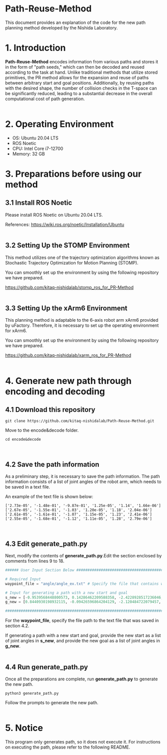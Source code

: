 # Path-Reuse-Method

This document provides an explanation of the code for the new path planning method developed by the Nishida Laboratory.

# 1. Introduction

**Path-Reuse-Method** encodes information from various paths and stores it in the form of "path seeds," which can then be decoded and reused according to the task at hand. Unlike traditional methods that utilize stored primitives, the PR method allows for the expansion and reuse of paths between arbitrary start and goal positions. Additionally, by reusing paths with the desired shape, the number of collision checks in the T-space can be significantly reduced, leading to a substantial decrease in the overall computational cost of path generation.
<br>
<br>

# 2. Operating Environment

- OS: Ubuntu 20.04 LTS
- ROS Noetic
- CPU: Intel Core i7-12700
- Memory: 32 GB
  <br>

# 3. Preparations before using our method

## 3.1 Install ROS Noetic

Please install ROS Noetic on Ubuntu 20.04 LTS.

References: https://wiki.ros.org/noetic/Installation/Ubuntu
<br>
<br>

## 3.2 Setting Up the STOMP Environment

This method utilizes one of the trajectory optimization algorithms known as Stochastic Trajectory Optimization for Motion Planning (STOMP).

You can smoothly set up the environment by using the following repository we have prepared.

https://github.com/kitaq-nishidalab/stomp_ros_for_PR-Method
<br>
<br>

## 3.3 Setting Up the xArm6 Environment

This planning method is adaptable to the 6-axis robot arm xArm6 provided by uFactory. Therefore, it is necessary to set up the operating environment for xArm6.

You can smoothly set up the environment by using the following repository we have prepared.

https://github.com/kitaq-nishidalab/xarm_ros_for_PR-Method
<br>
<br>


# 4. Generate new path through encoding and decoding

## 4.1 Download this repository

```
git clone https://github.com/kitaq-nishidalab/Path-Reuse-Method.git
```

Move to the encode&decode folder.

```
cd encode&decode
```

<br>

## 4.2 Save the path information

As a preliminary step, it is necessary to save the path information. The path information consists of a list of joint angles of the robot arm, which needs to be saved in a text file.

An example of the text file is shown below:

```
['2.73e-05', '-1.48e-01', '-9.87e-01', '1.25e-05', '1.14', '1.66e-06']
['2.67e-05', '-1.55e-01', '-1.03', '1.20e-05', '1.18', '2.04e-06']
['2.61e-05', '-1.61e-01', '-1.07', '1.15e-05', '1.23', '2.41e-06']
['2.55e-05', '-1.68e-01', '-1.12', '1.11e-05', '1.28', '2.79e-06']
```

<br>

## 4.3 Edit **generate_path.py**

Next, modify the contents of **generate_path.py**.Edit the section enclosed by comments from lines 9 to 18.

```python
###### User Input Section Below ##################################################################################

# Required Input
waypoint_file = "angle/angle_ex.txt" # Specify the file that contains waypoints

# Input for generating a path with a new start and goal
s_new = [-0.9539568448800573, 0.14286462209588358, -2.4228928517236046, 8.308474924234588e-05, 2.280063497889632, -0.9539539344058481] # New start joint angles
g_new = [0.8440930198932115, -0.09426596864204129, -2.120484722079457, -5.4759826845440784e-05, 2.2146980161053804, 0.8440667593654201] # New goal joint angles

################################################################################################################
```

For the **waypoint_file**, specify the file path to the text file that was saved in section 4.2.

If generating a path with a new start and goal, provide the new start as a list of joint angles in **s_new**, and provide the new goal as a list of joint angles in **g_new**.
<br>
<br>

## 4.4 Run **generate_path.py**

Once all the preparations are complete, run **generate_path.py** to generate the new path.

```
python3 generate_path.py
```

Follow the prompts to generate the new path.
<br>
<br>

# 5. Notice

This program only generates path, so it does not execute it. For instructions on executing the path, please refer to the following README.

